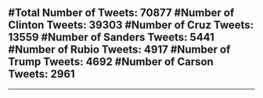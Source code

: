 #Total Number of Tweets: 70877 
#Number of Clinton Tweets: 39303
#Number of Cruz Tweets: 13559
#Number of Sanders Tweets: 5441
#Number of Rubio Tweets: 4917
#Number of Trump Tweets: 4692
#Number of Carson Tweets: 2961
---
---
